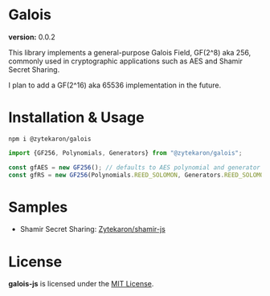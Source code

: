 # Galois

**version:** 0.0.2

This library implements a general-purpose Galois Field, GF(2^8) aka 256,
commonly used in cryptographic applications such as AES and Shamir Secret Sharing.

I plan to add a GF(2^16) aka 65536 implementation in the future.

# Installation & Usage

```
npm i @zytekaron/galois
```

```ts
import {GF256, Polynomials, Generators} from "@zytekaron/galois";

const gfAES = new GF256(); // defaults to AES polynomial and generator
const gfRS = new GF256(Polynomials.REED_SOLOMON, Generators.REED_SOLOMON);
```

# Samples

- Shamir Secret Sharing: [Zytekaron/shamir-js](https://github.com/Zytekaron/shamir-js)

# License

**galois-js** is licensed under the [MIT License](./LICENSE).
